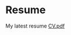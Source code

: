 # Resume
My latest resume
[CV.pdf](https://github.com/manojsh55/Resume/blob/main/Curriculum_Vitae.pdf)
